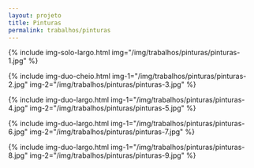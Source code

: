 ```yaml
---
layout: projeto
title: Pinturas
permalink: trabalhos/pinturas
---
```


<section>

{% include 
	img-solo-largo.html
	img="/img/trabalhos/pinturas/pinturas-1.jpg"
%}

{% include
	img-duo-cheio.html
	img-1="/img/trabalhos/pinturas/pinturas-2.jpg"
	img-2="/img/trabalhos/pinturas/pinturas-3.jpg"
%}

{% include
	img-duo-largo.html
	img-1="/img/trabalhos/pinturas/pinturas-4.jpg"
	img-2="/img/trabalhos/pinturas/pinturas-5.jpg"
%}

{% include
	img-duo-largo.html
	img-1="/img/trabalhos/pinturas/pinturas-6.jpg"
	img-2="/img/trabalhos/pinturas/pinturas-7.jpg"
%}

{% include
	img-duo-largo.html
	img-1="/img/trabalhos/pinturas/pinturas-8.jpg"
	img-2="/img/trabalhos/pinturas/pinturas-9.jpg"
%}

</section>